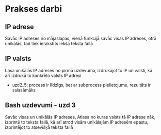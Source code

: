 # Prakses darbi

## IP adrese

Savāc IP adreses no mājaslapas, vienā funkcijā savāc visas IP adreses, otrā unikālās, tad tiek ierakstīts iekšā teksta failā

## IP valsts

Lasa unikālās IP adreses no pirmā uzdevuma, izdrukājot to IP un valsti, kā arī izdrukā to konkrēto valsts IP adresi
* uzd2_5: process ir līdzīgs, bet ar subprocess pielietojumu, rezultāts ir salasāmāks

## Bash uzdevumi - uzd 3

Savāc visas un unikālās IP adreses, Atlasa no kuras valsts tā IP adrese nāk, izprintē to teksta failā, kā arī atrod visām unikālajām IP adresēm epastu, izprintējot to atsevišķā teksta failā
